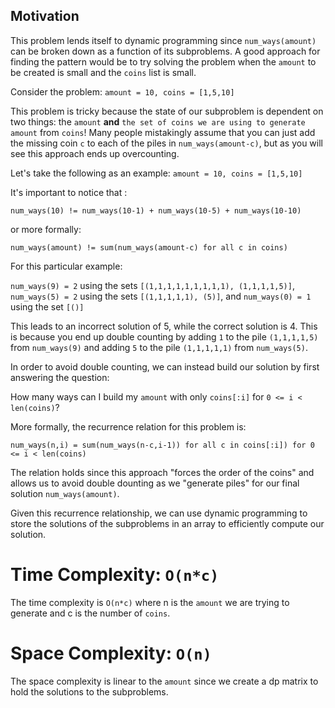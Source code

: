 ## Motivation
This problem lends itself to dynamic programming since `num_ways(amount)` can be broken down as a function of its subproblems. A good approach for finding the pattern would be to try solving the problem when the `amount` to be created is small and the `coins` list is small. 

Consider the problem: `amount = 10, coins = [1,5,10]`

This problem is tricky because the state of our subproblem is dependent on two things: the `amount` __and__ `the set of coins we are using to generate amount` from `coins`! Many people mistakingly assume that you can just add the missing coin `c` to each of the piles in `num_ways(amount-c)`, but as you will see this approach ends up overcounting.

Let's take the following as an example: `amount = 10, coins = [1,5,10]` 

It's important to notice that :

`num_ways(10) != num_ways(10-1) + num_ways(10-5) + num_ways(10-10)`

or more formally:

`num_ways(amount) != sum(num_ways(amount-c) for all c in coins)`

For this particular example:

`num_ways(9) = 2` using the sets `[(1,1,1,1,1,1,1,1,1), (1,1,1,1,5)]`, 
`num_ways(5) = 2` using the sets `[(1,1,1,1,1), (5)]`, and 
`num_ways(0) = 1` using the set `[()]`

This leads to an incorrect solution of 5, while the correct solution is 4. This is because you end up double counting by adding `1` to the pile `(1,1,1,1,5)` from `num_ways(9)` and adding `5` to the pile `(1,1,1,1,1)` from `num_ways(5)`. 

In order to avoid double counting, we can instead build our solution by first answering the question: 

How many ways can I build my `amount` with only `coins[:i]`  for `0 <= i < len(coins)`? 

More formally, the recurrence relation for this problem is: 

`num_ways(n,i) = sum(num_ways(n-c,i-1)) for all c in coins[:i]) for 0 <= i < len(coins)` 

The relation holds since this approach "forces the order of the coins" and allows us to avoid double dounting as we "generate piles" for our final solution `num_ways(amount)`.

Given this recurrence relationship, we can use dynamic programming to store the solutions of the subproblems in an array to efficiently compute our solution.

# Time Complexity: `O(n*c)`
The time complexity is `O(n*c)`  where n is the `amount` we are trying to generate and c is the number of `coins`.

# Space Complexity: `O(n)`
The space complexity is linear to the `amount` since we create a dp matrix to hold the solutions to the subproblems.